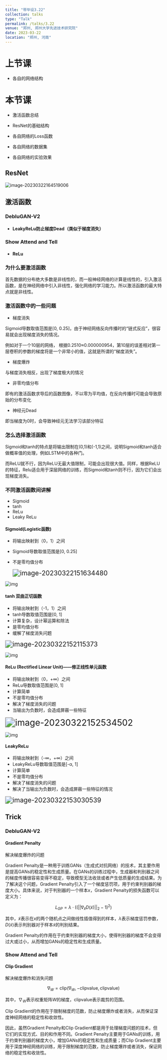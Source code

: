 ```yaml
---
title: "带毕设3.22"
collection: talks
type: "Talk"
permalink: /talks/3.22
venue: "郑州, 郑州大学先进技术研究院"
date: 2023-03-22
location: "郑州, 河南"
---
```


# 上节课

- 各自的网络结构



# 本节课

- 激活函数总结
- ResNet的基础结构

- 各自网络的Loss函数
- 各自网络的数据集
- 各自网络的实验效果



## ResNet

![image-20230322164519006](C:\Users\lemar\Desktop\Md\resources\image-20230322164519006.png)





## 激活函数

### DebluGAN-V2

- #### LeakyReLu防止梯度Dead（类似于梯度消失）

### Show Attend and Tell

- #### ReLu



### 为什么要激活函数

首先数据的分布绝大多数是非线性的，而一般神经网络的计算是线性的，引入激活函数，是在神经网络中引入非线性，强化网络的学习能力。所以激活函数的最大特点就是非线性。



### 激活函数中的一些问题

- 梯度消失

Sigmoid导数取值范围是[0, 0.25]，由于神经网络反向传播时的“链式反应”，很容易就会出现梯度消失的情况。

例如对于一个10层的网络， 根据0.2510≈0.000000954，第10层的误差相对第一层卷积的参数的梯度将是一个非常小的值，这就是所谓的“梯度消失”。

- 梯度爆炸

与梯度消失相反，出现了梯度极大的情况

- 非零均值分布

即有的激活函数求导后的函数图像，不以零为平均值，在反向传播时可能会导致原始的分布变化

- 神经元Dead

即当梯度为0时，会导致神经元无法学习该部分特征



### 怎么选择激活函数

Sigmoid和tanh的特点是将输出限制在(0,1)和(-1,1)之间，说明Sigmoid和tanh适合做概率值的处理，例如LSTM中的各种门。

而ReLU就不行，因为ReLU无最大值限制，可能会出现很大值。同样，根据ReLU的特征，Relu适合用于深层网络的训练，而Sigmoid和tanh则不行，因为它们会出现梯度消失。



### 不同激活函数间讲解

- Sigmoid
- tanh
- ReLu
- Leaky ReLu



#### Sigmoid(Logistic函数)

- 将输出映射到（0，1）之间

- Sigmoid导数取值范围是[0, 0.25]

- 不是零均值分布

  <img src="C:\Users\lemar\Desktop\Md\resources\image-20230322151634480.png" alt="image-20230322151634480" style="zoom: 150%;" />

![img](https://pic2.zhimg.com/80/v2-595feb9c4660fdee432dcd30b8256735_720w.webp)

#### tanh 双曲正切函数

- 将输出映射到（-1，1）之间
- tanh导数取值范围是[0, 1]
- 计算复杂，设计幂运算和除法
- 是零均值分布
- 缓解了梯度消失问题

<img src="C:\Users\lemar\Desktop\Md\resources\image-20230322152115373.png" alt="image-20230322152115373" style="zoom:150%;" />

![img](https://pic1.zhimg.com/80/v2-ac5875cf045fbdf213b8b0ba67f10b30_720w.webp)

#### ReLu (Rectified Linear Unit)——修正线性单元函数

- 将输出映射到（0，+∞）之间
- ReLu导数取值范围是[0, 1]
- 计算简单
- 不是零均值分布
- 解决了梯度消失的问题
- 当输出为负数时，会造成屏蔽一些特征

<img src="C:\Users\lemar\Desktop\Md\resources\image-20230322152534502.png" alt="image-20230322152534502" style="zoom:200%;" />

![img](C:\Users\lemar\Desktop\Md\resources\v2-da3babf705f525effbaab3bbbed7df51_720w.webp)



#### LeakyReLu

- 将输出映射到（-∞，+∞）之间
- LeakyReLu导数取值范围是[-α, 1]
- 计算简单
- 不是零均值分布
- 解决了梯度消失的问题
- 解决了当输出为负数时，会造成屏蔽一些特征的情况



<img src="C:\Users\lemar\Desktop\Md\resources\image-20230322153030539.png" alt="image-20230322153030539" style="zoom:150%;" />



## Trick

### DebluGAN-V2

#### Gradient Penalty

解决梯度爆炸的问题

Gradient Penalty是一种用于训练GANs（生成式对抗网络）的技术，其主要作用是提高GANs的稳定性和生成质量。在GANs的训练过程中，生成器和判别器之间的梯度传播很容易变得不稳定，导致模型无法收敛或者产生低质量的生成结果。为了解决这个问题，Gradient Penalty引入了一个梯度惩罚项，用于约束判别器的梯度大小。具体来说，对于判别器的一个样本$x$，Gradient Penalty的损失函数可以定义为：

$$L_{GP}=\lambda \cdot\left(\left(||\nabla_{\tilde{x}}D(\tilde{x})||_2-1\right)^2\right)$$

其中，$\tilde{x}$表示在$x$的两个随机点之间做线性插值得到的样本，$\lambda$表示梯度惩罚参数，$D(\tilde{x})$表示判别器对于样本$\tilde{x}$的判别结果。

Gradient Penalty的作用在于约束判别器的梯度大小，使得判别器的梯度不会变得过大或过小，从而增加GANs的稳定性和生成质量。



### Show Attend and Tell

#### Clip Gradient

解决梯度爆炸和消失问题

$$\nabla_W=\text{clip}\left(\nabla_W, -\text{clipvalue}, \text{clipvalue}\right)$$

其中，$\nabla_W$表示权重矩阵$W$的梯度，clipvalue表示裁剪的范围。

Clip Gradient的作用在于限制梯度的范数，防止梯度爆炸或者消失，从而保证深度神经网络的稳定性和收敛性。

因此，虽然Gradient Penalty和Clip Gradient都是用于处理梯度问题的技术，但它们的实现方式、目的和作用不同。Gradient Penalty主要用于GANs的训练，用于约束判别器的梯度大小，增加GANs的稳定性和生成质量；而Clip Gradient主要用于深度神经网络的训练，用于限制梯度的范数，防止梯度爆炸或者消失，保证网络的稳定性和收敛性。